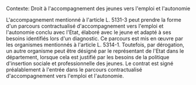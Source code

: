 Contexte: Droit à l'accompagnement des jeunes vers l'emploi et l'autonomie

L'accompagnement mentionné à l'article L. 5131-3 peut prendre la forme d'un parcours contractualisé d'accompagnement vers l'emploi et l'autonomie conclu avec l'Etat, élaboré avec le jeune et adapté à ses besoins identifiés lors d'un diagnostic. Ce parcours est mis en œuvre par les organismes mentionnés à l'article L. 5314-1. Toutefois, par dérogation, un autre organisme peut être désigné par le représentant de l'Etat dans le département, lorsque cela est justifié par les besoins de la politique d'insertion sociale et professionnelle des jeunes. Le contrat est signé préalablement à l'entrée dans le parcours contractualisé d'accompagnement vers l'emploi et l'autonomie.